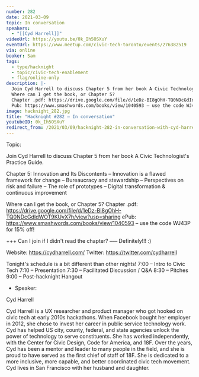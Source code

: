```yaml
---
number: 282
date: 2021-03-09
topic: In conversation
speakers:
  - "[[Cyd Harrell]]"
videoUrl: https://youtu.be/0k_Ih5OSXuY
eventUrl: https://www.meetup.com/civic-tech-toronto/events/276382519
via: online
booker: Sam
tags:
  - type/hacknight
  - topic/civic-tech-enablement
  - flag/online-only
description: |-
  Join Cyd Harrell to discuss Chapter 5 from her book A Civic Technologist's Practice Guide. 
  Where can I get the book, or Chapter 5? 
  Chapter .pdf: https://drive.google.com/file/d/1eDz-BI8gOhH-TQ0NDcGdIdWOT9KUyX7h/view?usp=sharinge
  Pub: https://www.smashwords.com/books/view/1040593 – use the code WJ43P for 15% off!
image: hacknight_282.jpg
title: "Hacknight #282 – In conversation"
youtubeID: 0k_Ih5OSXuY
redirect_from: /2021/03/09/hacknight-282-in-conversation-with-cyd-harrell/
---
```


Topic:

Join Cyd Harrell to discuss Chapter 5 from her book A Civic Technologist's Practice Guide.

Chapter 5: Innovation and Its Discontents
– Innovation is a flawed framework for change
– Bureaucracy and stewardship
– Perspectives on risk and failure
– The role of prototypes
– Digital transformation & continuous improvement

Where can I get the book, or Chapter 5?
Chapter .pdf: https://drive.google.com/file/d/1eDz-BI8gOhH-TQ0NDcGdIdWOT9KUyX7h/view?usp=sharing
ePub: https://www.smashwords.com/books/view/1040593 – use the code WJ43P for 15% off!

+++ Can I join if I didn't read the chapter?
––– Definitely!!! :)

Website: https://cydharrell.com/
Twitter: https://twitter.com/cydharrell

Tonight's schedule is a bit different than other nights!
7:00 – Intro to Civic Tech
7:10 – Presentation
7:30 – Facilitated Discussion / Q&A
8:30 – Pitches
9:00 – Post-hacknight Hangout

+ Speaker:

Cyd Harrell

Cyd Harrell is a UX researcher and product manager who got hooked on civic tech at early 2010s hackathons. When Facebook bought her employer in 2012, she chose to invest her career in public service technology work. Cyd has helped US city, county, federal, and state agencies unlock the power of technology to serve constituents. She has worked independently, with the Center for Civic Design, Code for America, and 18F. Over the years, Cyd has been a mentor and leader to many people in the field, and she is proud to have served as the first chief of staff of 18F. She is dedicated to a more inclusive, more capable, and better coordinated civic tech movement. Cyd lives in San Francisco with her husband and daughter.
